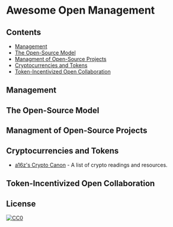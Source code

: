 # Awesome Open Management
## Contents
- [Management](#management)
- [The Open-Source Model](#the-open-source-model)
- [Managment of Open-Source Projects](#managment-of-open-source-projects)
- [Cryptocurrencies and Tokens](#cryptocurrencies-and-tokens)
- [Token-Incentivized Open Collaboration](#token-incentivized-open-collaboration)
## Management
## The Open-Source Model
## Managment of Open-Source Projects 
## Cryptocurrencies and Tokens
- [a16z's Crypto Canon](https://a16z.com/2018/02/10/crypto-readings-resources/) - A list of crypto readings and resources.
## Token-Incentivized Open Collaboration
## License

[![CC0](http://mirrors.creativecommons.org/presskit/buttons/88x31/svg/cc-zero.svg)](https://creativecommons.org/publicdomain/zero/1.0/)
